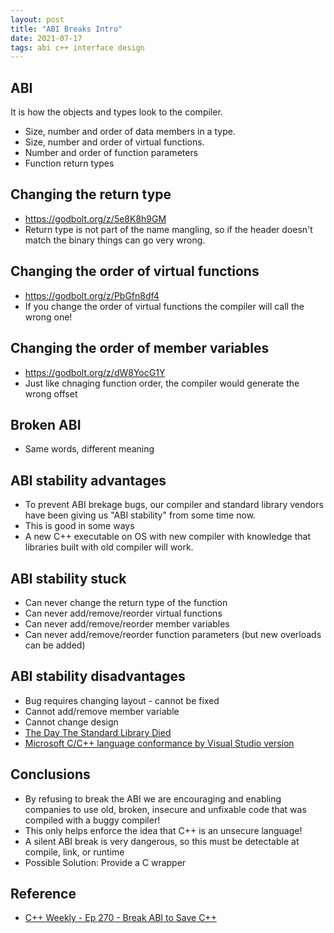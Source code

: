 ```yaml
---
layout: post
title: "ABI Breaks Intro"
date: 2021-07-17
tags: abi c++ interface design
---
```


## ABI

It is how the objects and types look to the compiler.
* Size, number and order of data members in a type.
* Size, number and order of virtual functions.
* Number and order of function parameters
* Function return types

## Changing the return type
* <https://godbolt.org/z/5e8K8h9GM>
* Return type is not part of the name mangling, so if the header doesn't match the binary things can go very wrong.

## Changing the order of virtual functions
* <https://godbolt.org/z/PbGfn8df4>
* If you change the order of virtual functions the compiler will call the wrong one!

## Changing the order of member variables
* <https://godbolt.org/z/dW8YocG1Y>
* Just like chnaging function order, the compiler would generate the wrong offset

## Broken ABI
* Same words, different meaning

## ABI stability advantages
* To prevent ABI brekage bugs, our compiler and standard library vendors have been giving us "ABI stability" from some time now.
* This is good in some ways
* A new C++ executable on OS with new compiler with knowledge that libraries built with old compiler will work.

## ABI stability stuck
* Can never change the return type of the function
* Can never add/remove/reorder virtual functions
* Can never add/remove/reorder member variables
* Can never add/remove/reorder function parameters (but new overloads can be added)

## ABI stability disadvantages
* Bug requires changing layout - cannot be fixed
* Cannot add/remove member variable
* Cannot change design
* [The Day The Standard Library Died](https://cor3ntin.github.io/posts/abi/)
* [Microsoft C/C++ language conformance by Visual Studio version](https://docs.microsoft.com/en-us/cpp/overview/visual-cpp-language-conformance?view=msvc-160)

## Conclusions
* By refusing to break the ABI we are encouraging and enabling companies to use old, broken, insecure and unfixable code that was compiled with a buggy compiler!
* This only helps enforce the idea that C++ is an unsecure language!
* A silent ABI break is very dangerous, so this must be detectable at compile, link, or runtime
* Possible Solution: Provide a C wrapper

## Reference
* [C++ Weekly - Ep 270 - Break ABI to Save C++](https://www.youtube.com/watch?v=By7b19YIv8Q)
